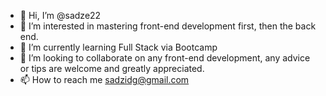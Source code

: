 - 👋 Hi, I’m @sadze22
- 👀 I’m interested in mastering front-end development first, then the back end. 
- 🌱 I’m currently learning Full Stack via Bootcamp
- 💞️ I’m looking to collaborate on any front-end development, any advice or tips are welcome and greatly appreciated. 
- 📫 How to reach me sadzidg@gmail.com

<!---
sadze22/sadze22 is a ✨ special ✨ repository because its `README.md` (this file) appears on your GitHub profile.
You can click the Preview link to take a look at your changes.
--->
